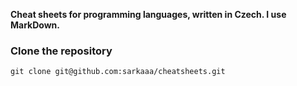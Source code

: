 **Cheat sheets for programming languages, written in Czech. I use MarkDown.**

### Clone the repository
``` git clone git@github.com:sarkaaa/cheatsheets.git ```
